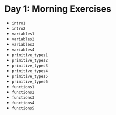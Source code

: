 # Day 1: Morning Exercises

- `intro1`
- `intro2`
- `variables1`
- `variables2`
- `variables3`
- `variables4`
- `primitive_types1`
- `primitive_types2`
- `primitive_types3`
- `primitive_types4`
- `primitive_types5`
- `primitive_types6`
- `functions1`
- `functions2`
- `functions3`
- `functions4`
- `functions5`
